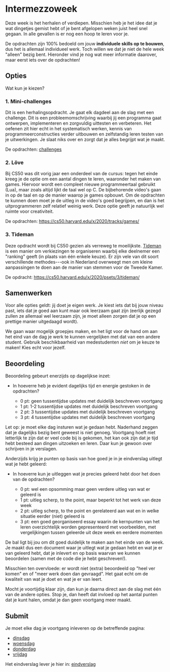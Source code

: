 # Intermezzoweek

Deze week is het herhalen of verdiepen. Misschien heb je het idee dat je wat dingetjes gemist hebt of je bent afgelopen weken juist heel snel gegaan. In alle gevallen is er nog een hoop te leren voor je.

De opdrachten zijn 100% bedoeld om jouw **individuele skills op te bouwen**, dus het is allemaal individueel werk. Toch willen we dat je niet de hele week "alleen" bezig bent. Hieronder vind je nog wat meer informatie daarover, maar eerst iets over de opdrachten!


## Opties

Wat kun je kiezen?

### 1. Mini-challenges

Dit is een herhalingsopdracht. Je gaat elk dagdeel aan de slag met een challenge. Dit is een probleemomschrijving waarbij jij een programma gaat ontwerpen, implementeren en zorgvuldig uittesten en verbeteren. Het oefenen zit hier echt in het systematisch werken, kennis van programmeerconstructies verder uitbouwen en zelfstandig leren testen van je uitwerkingen. Je slaat niks over en zorgt dat je alles begrijpt wat je maakt.

De opdrachten: [challenges](/intermezzo/challenges)

### 2. Löve

Bij CS50 was dit vorig jaar een onderdeel van de cursus: tegen het einde kreeg je de optie om een aantal dingen te leren, waaronder het maken van games. Hiervoor wordt een compleet nieuwe programmeertaal gebruikt (Lua), maar zoals altijd lijkt de taal wel op C. De bijbehorende video's gaan in op de taal en op de manier waarop je games opbouwt. Om de opdrachten te kunnen doen moet je de uitleg in de video's goed begrijpen, en dan is het uitprogrammeren zelf relatief weinig werk. Deze optie geeft je natuurlijk wel ruimte voor creativiteit.

De opdrachten: <https://cs50.harvard.edu/x/2020/tracks/games/>

### 3. Tideman

Deze opdracht wordt bij CS50 gezien als verreweg te moeilijkste. [Tideman](https://en.wikipedia.org/wiki/Tideman_alternative_method) is een manier om verkiezingen te organiseren waarbij elke deelnemer een "ranking" geeft (in plaats van één enkele keuze). Er zijn vele van dit soort verschillende methodes---ook in Nederland overweegt men om kleine aanpassingen te doen aan de manier van stemmen voor de Tweede Kamer. 

De opdracht: <https://cs50.harvard.edu/x/2020/psets/3/tideman/>


## Samenwerken

Voor alle opties geldt: jij doet je eigen werk. Je kiest iets dat bij jouw niveau past, iets dat je goed aan kunt maar ook leerzaam gaat zijn (eerlijk gezegd zullen ze allemaal wel leerzaam zijn, je moet alleen zorgen dat je op een prettige manier uitgedaagd wordt).

We gaan waar mogelijk groepjes maken, en het ligt voor de hand om aan het eind van de dag je werk te kunnen vergelijken met dat van een andere student. Gebruik beschikbaarheid van medestudenten *niet* om je keuze te maken! Kies echt voor jezelf.


## Beoordeling

Beoordeling gebeurt enerzijds op dagelijkse inzet:

- In hoeverre heb je evident dagelijks tijd en energie gestoken in de opdrachten?

    - 0 pt: geen tussentijdse updates met duidelijk beschreven voortgang
    - 1 pt: 1-2 tussentijdse updates met duidelijk beschreven voortgang
    - 2 pt: 3 tussentijdse updates met duidelijk beschreven voortgang
    - 3 pt: 4 tussentijdse updates met duidelijk beschreven voortgang

Let op: je moet elke dag insturen wat je gedaan hebt. Naderhand zeggen dat je dagelijks bezig bent geweest is niet genoeg. Voortgang hoeft niet letterlijk te zijn dat er veel code bij is gekomen, het kan ook zijn dat je tijd hebt besteed aan dingen uitzoeken en leren. Daar kun je gewoon over schrijven in je verslagen.

Anderzijds krijg je punten op basis van hoe goed je in je eindverslag uitlegt wat je hebt geleerd:

- In hoeverre kun je uitleggen wat je precies geleerd hebt door het doen van de opdrachten?

    - 0 pt: wel een opsomming maar geen verdere uitleg van wat er geleerd is
    - 1 pt: uitleg scherp, to the point, maar beperkt tot het werk van deze week
    - 2 pt: uitleg scherp, to the point en gerelateerd aan wat en in welke situatie eerder (niet) geleerd is
    - 3 pt: een goed georganiseerd essay waarin de kernpunten van het leren overzichtelijk worden gepresenteerd met voorbeelden, met vergelijkingen tussen geleerde uit deze week en eerdere momenten

De bal ligt bij jou om dit goed duidelijk te maken aan het einde van de week. Je maakt dus een document waar je uitlegt wat je gedaan hebt en wat je er van geleerd hebt, dat je inlevert en op basis waarvan we kunnen beoordelen (samen met de code die je hebt geschreven!).

Misschien ten overvloede: er wordt niet (extra) beoordeeld op "heel ver komen" en of "meer werk doen dan gevraagd". Het gaat echt om de kwaliteit van wat je doet en wat je er van leert.

Mocht je voortijdig klaar zijn, dan kun je daarna direct aan de slag met één van de andere opties. Stop je, dan heeft dat invloed op het aantal punten dat je kunt halen, omdat je dan geen voortgang meer maakt.


## Submit

Je moet elke dag je voortgang inleveren op de betreffende pagina:

- [dinsdag](/intermezzo/dinsdag)
- [woensdag](/intermezzo/woensdag)
- [donderdag](/intermezzo/donderdag)
- [vrijdag](/intermezzo/vrijdag)

Het eindverslag lever je hier in: [eindverslag](/intermezzo/eindverslag)
